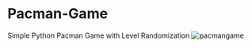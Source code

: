 # Pacman-Game
Simple Python Pacman Game with Level Randomization
![pacmangame](https://github.com/user-attachments/assets/4764ec8a-a768-4065-a913-45754491ec75)
